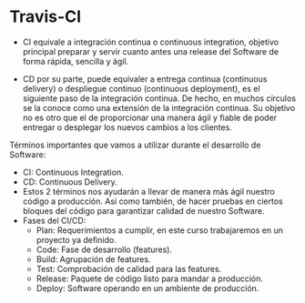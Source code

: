 # Travis-CI

* CI equivale a integración continua o continuous integration, objetivo principal preparar y servir cuanto antes una release del Software de forma rápida, sencilla y ágil.

* CD por su parte, puede equivaler a entrega continua (continuous delivery) o despliegue continuo (continuous deployment), es el siguiente paso de la integración continua. De hecho, en muchos círculos se la conoce como una extensión de la integración continua. Su objetivo no es otro que el de proporcionar una manera ágil y fiable de poder entregar o desplegar los nuevos cambios a los clientes.

Términos importantes que vamos a utilizar durante el desarrollo de Software:
* CI: Continuous Integration.
* CD: Continuous Delivery.
* Estos 2 términos nos ayudarán a llevar de manera más ágil nuestro código a producción. Así como también, de hacer pruebas en ciertos bloques del código para garantizar calidad de nuestro Software.
* Fases del CI/CD:
    * Plan: Requerimientos a cumplir, en este curso trabajaremos en un proyecto ya definido.
    * Code: Fase de desarrollo (features).
    * Build: Agrupación de features.
    * Test: Comprobación de calidad para las features.
    * Release: Paquete de código listo para mandar a producción.
    * Deploy: Software operando en un ambiente de producción.